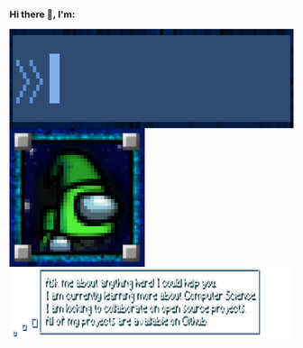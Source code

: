### Hi there 👋, I'm:

<img align="center" src="Assets/Titles/LoneHandymanTitle.gif" width="935" height="176" />

  <img align="left" src="Assets/Profile/ProfilePhotoPixelated.gif" width="240" height="246" />
  <img align="right" src="Assets/Descriptions/AboutMe.png" width="800" height="131" />

